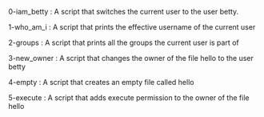 0-iam_betty             : A script that switches the current user to the user betty.

1-who_am_i              : A script that prints the effective username of the current user

2-groups	        : A script that prints all the groups the current user is part of

3-new_owner		: A script that changes the owner of the file hello to the user betty

4-empty			: A script that creates an empty file called hello

5-execute		: A script that adds execute permission to the owner of the file hello
